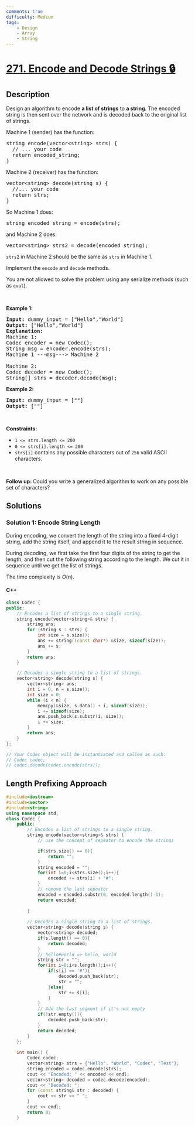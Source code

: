 ```yaml
---
comments: true
difficulty: Medium
tags:
    - Design
    - Array
    - String
---
```



# [271. Encode and Decode Strings 🔒](https://leetcode.com/problems/encode-and-decode-strings)

## Description

<!-- description:start -->

<p>Design an algorithm to encode <b>a list of strings</b> to <b>a string</b>. The encoded string is then sent over the network and is decoded back to the original list of strings.</p>

<p>Machine 1 (sender) has the function:</p>

<pre>
string encode(vector&lt;string&gt; strs) {
  // ... your code
  return encoded_string;
}</pre>

Machine 2 (receiver) has the function:

<pre>
vector&lt;string&gt; decode(string s) {
  //... your code
  return strs;
}
</pre>

<p>So Machine 1 does:</p>

<pre>
string encoded_string = encode(strs);
</pre>

<p>and Machine 2 does:</p>

<pre>
vector&lt;string&gt; strs2 = decode(encoded_string);
</pre>

<p><code>strs2</code> in Machine 2 should be the same as <code>strs</code> in Machine 1.</p>

<p>Implement the <code>encode</code> and <code>decode</code> methods.</p>

<p>You are not allowed to&nbsp;solve the problem using any serialize methods (such as <code>eval</code>).</p>

<p>&nbsp;</p>
<p><strong class="example">Example 1:</strong></p>

<pre>
<strong>Input:</strong> dummy_input = [&quot;Hello&quot;,&quot;World&quot;]
<strong>Output:</strong> [&quot;Hello&quot;,&quot;World&quot;]
<strong>Explanation:</strong>
Machine 1:
Codec encoder = new Codec();
String msg = encoder.encode(strs);
Machine 1 ---msg---&gt; Machine 2

Machine 2:
Codec decoder = new Codec();
String[] strs = decoder.decode(msg);
</pre>

<p><strong class="example">Example 2:</strong></p>

<pre>
<strong>Input:</strong> dummy_input = [&quot;&quot;]
<strong>Output:</strong> [&quot;&quot;]
</pre>

<p>&nbsp;</p>
<p><strong>Constraints:</strong></p>

<ul>
	<li><code>1 &lt;= strs.length &lt;= 200</code></li>
	<li><code>0 &lt;= strs[i].length &lt;= 200</code></li>
	<li><code>strs[i]</code> contains any possible characters out of <code>256</code> valid ASCII characters.</li>
</ul>

<p>&nbsp;</p>
<p><strong>Follow up: </strong>Could you write a generalized algorithm to work on any possible set of characters?</p>

<!-- description:end -->

## Solutions

<!-- solution:start -->

### Solution 1: Encode String Length

During encoding, we convert the length of the string into a fixed 4-digit string, add the string itself, and append it to the result string in sequence.

During decoding, we first take the first four digits of the string to get the length, and then cut the following string according to the length. We cut it in sequence until we get the list of strings.

The time complexity is $O(n)$.

<!-- tabs:start -->


#### C++

```cpp
class Codec {
public:
    // Encodes a list of strings to a single string.
    string encode(vector<string>& strs) {
        string ans;
        for (string s : strs) {
            int size = s.size();
            ans += string((const char*) &size, sizeof(size));
            ans += s;
        }
        return ans;
    }

    // Decodes a single string to a list of strings.
    vector<string> decode(string s) {
        vector<string> ans;
        int i = 0, n = s.size();
        int size = 0;
        while (i < n) {
            memcpy(&size, s.data() + i, sizeof(size));
            i += sizeof(size);
            ans.push_back(s.substr(i, size));
            i += size;
        }
        return ans;
    }
};

// Your Codec object will be instantiated and called as such:
// Codec codec;
// codec.decode(codec.encode(strs));
```

## Length Prefixing Approach

```cpp
#include<iostream>
#include<vector>
#include<string>
using namespace std;
class Codec {
    public:
        // Encodes a list of strings to a single string.
        string encode(vector<string>& strs) {
            // use the concept of sepeator to encode the strings

            if(strs.size() == 0){
                return "";
            }
            string encoded = "";
            for(int i=0;i<strs.size();i++){
                encoded += strs[i] + "#";
            }
            // remove the last sepeator
            encoded = encoded.substr(0, encoded.length()-1);
            return encoded;
            
        }
    
        // Decodes a single string to a list of strings.
        vector<string> decode(string s) {
            vector<string> decoded;
            if(s.length() == 0){
                return decoded;
            }
            // hello#world => hello, world
            string str = "";
            for(int i=0;i<s.length();i++){
                if(s[i] == '#'){
                    decoded.push_back(str);
                    str = "";
                }else{
                    str += s[i];
                }
            }
            // Add the last segment if it's not empty
            if(!str.empty()){
                decoded.push_back(str);
            }
            return decoded;
        }
    };
    
    int main() {
        Codec codec;
        vector<string> strs = {"Hello", "World", "Codec", "Test"};
        string encoded = codec.encode(strs);
        cout << "Encoded: " << encoded << endl;
        vector<string> decoded = codec.decode(encoded);
        cout << "Decoded: ";
        for (const string& str : decoded) {
            cout << str << " ";
        }
        cout << endl;
        return 0;
    }
```

